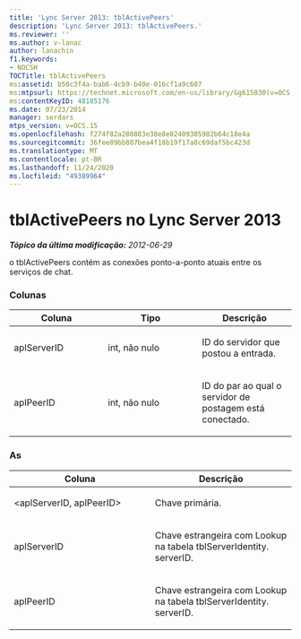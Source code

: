 ```yaml
---
title: 'Lync Server 2013: tblActivePeers'
description: 'Lync Server 2013: tblActivePeers.'
ms.reviewer: ''
ms.author: v-lanac
author: lanachin
f1.keywords:
- NOCSH
TOCTitle: tblActivePeers
ms:assetid: b50c3f4a-bab6-4cb9-b40e-016cf1a9c607
ms:mtpsurl: https://technet.microsoft.com/en-us/library/Gg615030(v=OCS.15)
ms:contentKeyID: 48185176
ms.date: 07/23/2014
manager: serdars
mtps_version: v=OCS.15
ms.openlocfilehash: f274f82a280883e38e8e02409305982b64c18e4a
ms.sourcegitcommit: 36fee89bb887bea4f18b19f17a8c69daf5bc423d
ms.translationtype: MT
ms.contentlocale: pt-BR
ms.lasthandoff: 11/24/2020
ms.locfileid: "49389964"
---
```

# <a name="tblactivepeers-in-lync-server-2013"></a>tblActivePeers no Lync Server 2013

<div data-xmlns="http://www.w3.org/1999/xhtml">

<div class="topic" data-xmlns="http://www.w3.org/1999/xhtml" data-msxsl="urn:schemas-microsoft-com:xslt" data-cs="https://msdn.microsoft.com/">

<div data-asp="https://msdn2.microsoft.com/asp">



</div>

<div id="mainSection">

<div id="mainBody">

<span> </span>

_**Tópico da última modificação:** 2012-06-29_

o tblActivePeers contém as conexões ponto-a-ponto atuais entre os serviços de chat.

### <a name="columns"></a>Colunas

<table>
<colgroup>
<col style="width: 33%" />
<col style="width: 33%" />
<col style="width: 33%" />
</colgroup>
<thead>
<tr class="header">
<th>Coluna</th>
<th>Tipo</th>
<th>Descrição</th>
</tr>
</thead>
<tbody>
<tr class="odd">
<td><p>aplServerID</p></td>
<td><p>int, não nulo</p></td>
<td><p>ID do servidor que postou a entrada.</p></td>
</tr>
<tr class="even">
<td><p>aplPeerID</p></td>
<td><p>int, não nulo</p></td>
<td><p>ID do par ao qual o servidor de postagem está conectado.</p></td>
</tr>
</tbody>
</table>


### <a name="keys"></a>As

<table>
<colgroup>
<col style="width: 50%" />
<col style="width: 50%" />
</colgroup>
<thead>
<tr class="header">
<th>Coluna</th>
<th>Descrição</th>
</tr>
</thead>
<tbody>
<tr class="odd">
<td><p>&lt;aplServerID, aplPeerID&gt;</p></td>
<td><p>Chave primária.</p></td>
</tr>
<tr class="even">
<td><p>aplServerID</p></td>
<td><p>Chave estrangeira com Lookup na tabela tblServerIdentity. serverID.</p></td>
</tr>
<tr class="odd">
<td><p>aplPeerID</p></td>
<td><p>Chave estrangeira com Lookup na tabela tblServerIdentity. serverID.</p></td>
</tr>
</tbody>
</table>


</div>

<span> </span>

</div>

</div>

</div>

